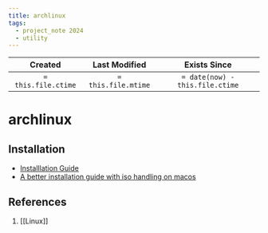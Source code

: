 ```yaml
---
title: archlinux
tags:
  - project_note 2024
  - utility
---
```

|     Created      |  Last Modified   |       Exists Since        |
|:----------------:|:----------------:|:----------------:|
| `= this.file.ctime` | `= this.file.mtime` | `= date(now) - this.file.ctime`|

# archlinux

## Installation
- [Installlation Guide](https://wiki.archlinux.org/title/Installation_guide#Verify_signature)
- [A better installation guide with iso handling on macos](https://www.mikechambers.com/blog/2020/10/30/creating-an-archlinux-install-usb-stick-on-macos/)

## References
1. [[Linux]]
